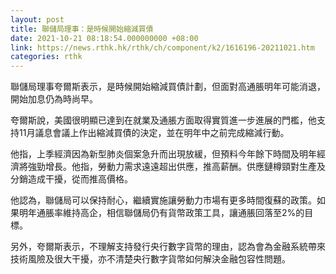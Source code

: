 ```yaml
---
layout: post
title: 聯儲局理事：是時候開始縮減買債
date: 2021-10-21 08:18:54.000000000 +08:00
link: https://news.rthk.hk/rthk/ch/component/k2/1616196-20211021.htm
categories: rthk
---
```


聯儲局理事夸爾斯表示，是時候開始縮減買債計劃，但面對高通脹明年可能消退，開始加息仍為時尚早。

夸爾斯說，美國很明顯已達到在就業及通脹方面取得實質進一步進展的門檻，他支持11月議息會議上作出縮減買債的決定，並在明年中之前完成縮減行動。

他指，上季經濟因為新型肺炎個案急升而出現放緩，但預料今年餘下時間及明年經濟將強勁增長。他指，勞動力需求遠遠超出供應，推高薪酬。供應鏈樽頸對生產及分銷造成干擾，從而推高價格。

他認為，聯儲局可以保持耐心，繼續實施讓勞動力市場有更多時間復蘇的政策。如果明年通脹率維持高企，相信聯儲局仍有貨幣政策工具，讓通脹回落至2%的目標。

另外，夸爾斯表示，不理解支持發行央行數字貨幣的理由，認為會為金融系統帶來技術風險及很大干擾，亦不清楚央行數字貨幣如何解決金融包容性問題。
